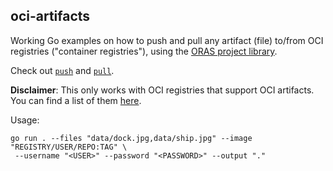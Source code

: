 ## oci-artifacts
Working Go examples on how to push and pull any artifact (file) to/from OCI registries ("container registries"),
using the [ORAS project library](https://oras.land/).

Check out [`push`](./push.go) and [`pull`](./pull.go).

**Disclaimer**:
This only works with OCI registries that support OCI artifacts.
You can find a list of them [here](https://oras.land/implementors/).

Usage:
```
go run . --files "data/dock.jpg,data/ship.jpg" --image "REGISTRY/USER/REPO:TAG" \
 --username "<USER>" --password "<PASSWORD>" --output "."
```
